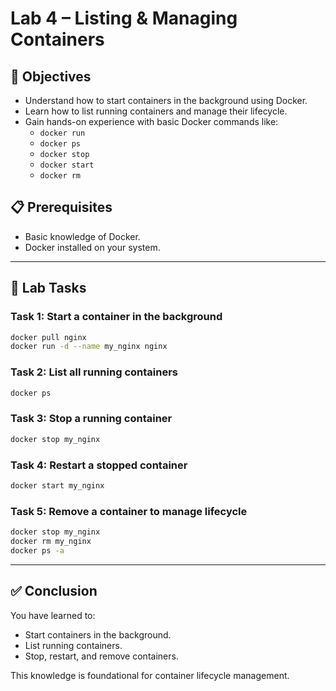 # Lab 4 – Listing & Managing Containers

## 🎯 Objectives
- Understand how to start containers in the background using Docker.
- Learn how to list running containers and manage their lifecycle.
- Gain hands-on experience with basic Docker commands like:
  - `docker run`
  - `docker ps`
  - `docker stop`
  - `docker start`
  - `docker rm`

## 📋 Prerequisites
- Basic knowledge of Docker.
- Docker installed on your system.

---

## 📝 Lab Tasks

### Task 1: Start a container in the background
```bash
docker pull nginx
docker run -d --name my_nginx nginx
```

### Task 2: List all running containers
```bash
docker ps
```

### Task 3: Stop a running container
```bash
docker stop my_nginx
```

### Task 4: Restart a stopped container
```bash
docker start my_nginx
```

### Task 5: Remove a container to manage lifecycle
```bash
docker stop my_nginx
docker rm my_nginx
docker ps -a
```

---

## ✅ Conclusion
You have learned to:
- Start containers in the background.
- List running containers.
- Stop, restart, and remove containers.

This knowledge is foundational for container lifecycle management.
